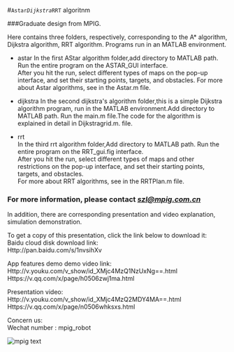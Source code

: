 #`Astar`_`Dijkstra`_`RRT` algoritnm    

  
###Graduate design from MPIG.     

Here contains three folders, respectively, corresponding to the A* algorithm, Dijkstra algorithm, RRT algorithm. Programs run in an MATLAB environment.       

* astar
In the first AStar algorithm folder,add directory to MATLAB path. Run the entire program on the ASTAR_GUI interface.       
After you hit the run, select different types of maps on the pop-up interface, and set their starting points, targets, and obstacles. For more about Astar algorithms, see in the Astar.m file.        

* dijkstra
In the second dijkstra's algorithm folder,this is a simple Dijkstra algorithm program, run in the MATLAB environment.Add directory to MATLAB path. Run the main.m file.The code for the algorithm is explained in detail in Dijkstragrid.m. file.     
 

* rrt  
In the third rrt algorithm folder,Add directory to MATLAB path. Run the entire program on the RRT_gui.fig interface.    
After you hit the run, select different types of maps and other restrictions on the pop-up interface, and set their starting points, targets, and obstacles.    
For more about RRT algorithms, see in the RRTPlan.m file.     



### For more information, please contact ***szl@mpig.com.cn***      

In addition, there are corresponding presentation and video explanation, simulation demonstration.      

To get a copy of this presentation, click the link below to download it:      
Baidu cloud disk download link:      
Http://pan.baidu.com/s/1nvsihXv       

App features demo demo video link:     
Http://v.youku.com/v_show/id_XMjc4MzQ1NzUxNg==.html      
Https://v.qq.com/x/page/h0506zwj1ma.html        

Presentation video:       
Http://v.youku.com/v_show/id_XMjc4MzQ2MDY4MA==.html      
Https://v.qq.com/x/page/n0506whksxs.html       

Concern us:    
Wechat number : mpig_robot     

 ![mpig text](https://github.com/sunzuolei/astar_dijkstra_rrt/blob/master/mpig.png)   

       


